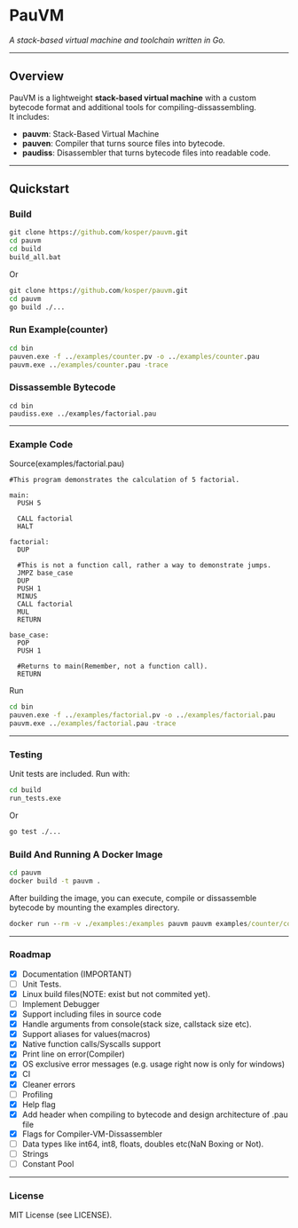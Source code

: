 # PauVM
*A stack-based virtual machine and toolchain written in Go.*

---

## Overview
PauVM is a lightweight **stack-based virtual machine** with a custom bytecode format and additional tools for compiling-dissassembling.  
It includes:

- **pauvm**: Stack-Based Virtual Machine 
- **pauven**: Compiler that turns source files into bytecode.
- **paudiss**: Disassembler that turns bytecode files into readable code.

---

## Quickstart

### Build
```cmd
git clone https://github.com/kosper/pauvm.git
cd pauvm
cd build
build_all.bat
```

Or

```cmd
git clone https://github.com/kosper/pauvm.git
cd pauvm
go build ./...
```

### Run Example(counter)
```cmd
cd bin
pauven.exe -f ../examples/counter.pv -o ../examples/counter.pau
pauvm.exe ../examples/counter.pau -trace
```
### Dissassemble Bytecode
```
cd bin
paudiss.exe ../examples/factorial.pau
```

---

### Example Code
Source(examples/factorial.pau)

```
#This program demonstrates the calculation of 5 factorial.

main:
  PUSH 5
  
  CALL factorial
  HALT

factorial:
  DUP

  #This is not a function call, rather a way to demonstrate jumps.
  JMPZ base_case 
  DUP
  PUSH 1
  MINUS
  CALL factorial
  MUL
  RETURN

base_case:
  POP
  PUSH 1

  #Returns to main(Remember, not a function call).
  RETURN
```

Run
```cmd
cd bin
pauven.exe -f ../examples/factorial.pv -o ../examples/factorial.pau
pauvm.exe ../examples/factorial.pau -trace
```
---

### Testing 
Unit tests are included. Run with:
```cmd
cd build
run_tests.exe
```

Or

```cmd
go test ./...
```

### Build And Running A Docker Image

```cmd
cd pauvm
docker build -t pauvm .
```

After building the image, you can execute, compile or dissassemble bytecode by mounting the examples directory.

```cmd
docker run --rm -v ./examples:/examples pauvm pauvm examples/counter/counter.pau -trace
```

---

### Roadmap
- [X] Documentation (IMPORTANT)
- [ ] Unit Tests.
- [X] Linux build files(NOTE: exist but not commited yet).
- [ ] Implement Debugger
- [X] Support including files in source code
- [X] Handle arguments from console(stack size, callstack size etc).
- [X] Support aliases for values(macros)
- [X] Native function calls/Syscalls support
- [X] Print line on error(Compiler)
- [X] OS exclusive error messages (e.g. usage right now is only for windows)
- [X] CI
- [X] Cleaner errors
- [ ] Profiling
- [X] Help flag 
- [X] Add header when compiling to bytecode and design architecture of .pau file
- [X] Flags for Compiler-VM-Dissassembler
- [ ] Data types like int64, int8, floats, doubles etc(NaN Boxing or Not).
- [ ] Strings
- [ ] Constant Pool

---

### License
MIT License (see LICENSE).
